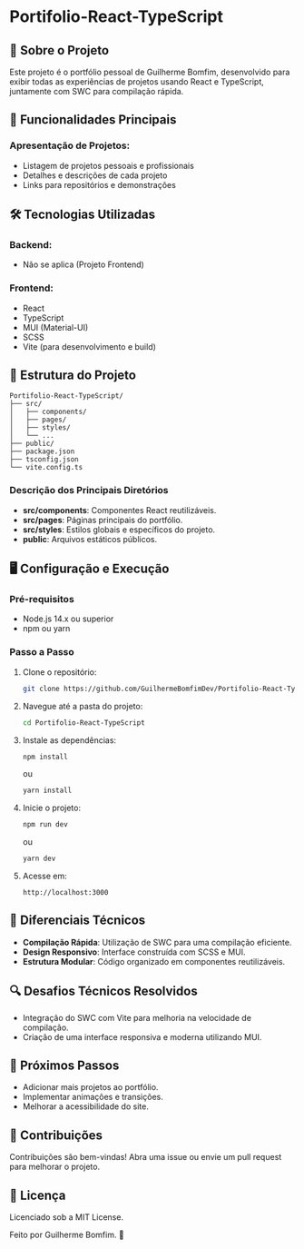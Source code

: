 # Portifolio-React-TypeScript

## 📖 Sobre o Projeto
Este projeto é o portfólio pessoal de Guilherme Bomfim, desenvolvido para exibir todas as experiências de projetos usando React e TypeScript, juntamente com SWC para compilação rápida.

## 🌟 Funcionalidades Principais
### Apresentação de Projetos:
- Listagem de projetos pessoais e profissionais
- Detalhes e descrições de cada projeto
- Links para repositórios e demonstrações

## 🛠️ Tecnologias Utilizadas
### Backend:
- Não se aplica (Projeto Frontend)

### Frontend:
- React
- TypeScript
- MUI (Material-UI)
- SCSS
- Vite (para desenvolvimento e build)

## 📂 Estrutura do Projeto
```plaintext
Portifolio-React-TypeScript/
├── src/
│   ├── components/
│   ├── pages/
│   ├── styles/
│   └── ...
├── public/
├── package.json
├── tsconfig.json
└── vite.config.ts
```

### Descrição dos Principais Diretórios
- **src/components**: Componentes React reutilizáveis.
- **src/pages**: Páginas principais do portfólio.
- **src/styles**: Estilos globais e específicos do projeto.
- **public**: Arquivos estáticos públicos.
  
## 🖥️ Configuração e Execução
### Pré-requisitos
- Node.js 14.x ou superior
- npm ou yarn

### Passo a Passo
1. Clone o repositório:
   ```sh
   git clone https://github.com/GuilhermeBomfimDev/Portifolio-React-TypeScript.git
   ```
2. Navegue até a pasta do projeto:
   ```sh
   cd Portifolio-React-TypeScript
   ```
3. Instale as dependências:
   ```sh
   npm install
   ```
   ou
   ```sh
   yarn install
   ```
4. Inicie o projeto:
   ```sh
   npm run dev
   ```
   ou
   ```sh
   yarn dev
   ```
5. Acesse em:
   ```
   http://localhost:3000
   ```

## 🚀 Diferenciais Técnicos
- **Compilação Rápida**: Utilização de SWC para uma compilação eficiente.
- **Design Responsivo**: Interface construída com SCSS e MUI.
- **Estrutura Modular**: Código organizado em componentes reutilizáveis.

## 🔍 Desafios Técnicos Resolvidos
- Integração do SWC com Vite para melhoria na velocidade de compilação.
- Criação de uma interface responsiva e moderna utilizando MUI.

## 📌 Próximos Passos
- Adicionar mais projetos ao portfólio.
- Implementar animações e transições.
- Melhorar a acessibilidade do site.

## 🤝 Contribuições
Contribuições são bem-vindas! Abra uma issue ou envie um pull request para melhorar o projeto.

## 📜 Licença
Licenciado sob a MIT License.

Feito por Guilherme Bomfim. 🚀
